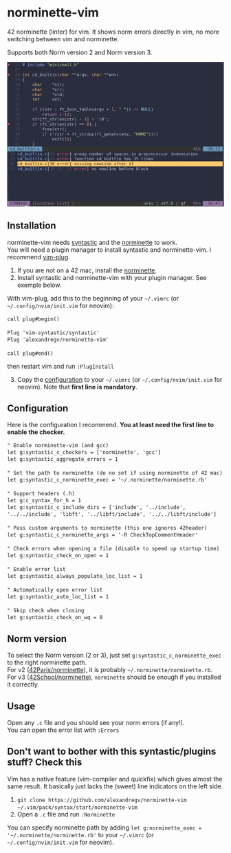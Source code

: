 # norminette-vim

42 norminette (linter) for vim. It shows norm errors directly in vim, no more switching between vim and norminette.

Supports both Norm version 2 and Norm version 3.

![Screenshot](screenshot.jpg)

## Installation

norminette-vim needs [syntastic](https://github.com/vim-syntastic/syntastic) and the [norminette](https://github.com/42Paris/norminette) to work.  
You will need a plugin manager to install syntastic and norminette-vim. I recommend [vim-plug](https://github.com/junegunn/vim-plug).  

1. If you are not on a 42 mac, install the [norminette](https://github.com/42Paris/norminette#installing-instructions).
2. Install syntastic and norminette-vim with your plugin manager. See exemple below.

With vim-plug, add this to the beginning of your `~/.vimrc` (or `~/.config/nvim/init.vim` for neovim):
```vim
call plug#begin()

Plug 'vim-syntastic/syntastic'
Plug 'alexandregv/norminette-vim'

call plug#end()
```
then restart vim and run `:PlugInstall`

3. Copy the [configuration](#configuration) to your `~/.vimrc` (or `~/.config/nvim/init.vim` for neovim). Note that **first line is mandatory**.

## Configuration

Here is the configuration I recommend. **You at least need the first line to enable the checker.**
```vim
" Enable norminette-vim (and gcc)
let g:syntastic_c_checkers = ['norminette', 'gcc']
let g:syntastic_aggregate_errors = 1

" Set the path to norminette (do no set if using norminette of 42 mac)
let g:syntastic_c_norminette_exec = '~/.norminette/norminette.rb'

" Support headers (.h)
let g:c_syntax_for_h = 1
let g:syntastic_c_include_dirs = ['include', '../include', '../../include', 'libft', '../libft/include', '../../libft/include']

" Pass custom arguments to norminette (this one ignores 42header)
let g:syntastic_c_norminette_args = '-R CheckTopCommentHeader'

" Check errors when opening a file (disable to speed up startup time)
let g:syntastic_check_on_open = 1

" Enable error list
let g:syntastic_always_populate_loc_list = 1

" Automatically open error list
let g:syntastic_auto_loc_list = 1

" Skip check when closing
let g:syntastic_check_on_wq = 0
```

## Norm version

To select the Norm version (2 or 3), just set `g:syntastic_c_norminette_exec` to the right norminette path.  
For v2 ([42Paris/norminette](https://github.com/42Paris/norminette)), it is probably `~/.norminette/norminette.rb`.  
For v3 ([42School/norminette](https://github.com/42School/norminette)), `norminette` should be enough if you installed it correctly.  

## Usage

Open any `.c` file and you should see your norm errors (if any!).  
You can open the error list with `:Errors`

## Don't want to bother with this syntastic/plugins stuff? Check this

Vim has a native feature (vim-compiler and quickfix) which gives almost the same result. It basically just lacks the (sweet) line indicators on the left side.

1. `git clone https://github.com/alexandregv/norminette-vim ~/.vim/pack/syntax/start/norminette-vim`
2. Open a `.c` file and run `:Norminette`

You can specify norminette path by adding `let g:norminette_exec = '~/.norminette/norminette.rb'` to your `~/.vimrc` (or `~/.config/nvim/init.vim` for neovim).
